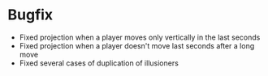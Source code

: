 # Bugfix
* Fixed projection when a player moves only vertically in the last seconds
* Fixed projection when a player doesn't move last seconds after a long move
* Fixed several cases of duplication of illusioners

